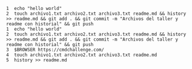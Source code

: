     1  echo "hello world"
    2  touch archivo1.txt archivo2.txt archivo3.txt readme.md && history >> readme.md && git add . && git commit -m "Archivos del taller y readme con historial" && git push
    1  echo "hello world"
    2  touch archivo1.txt archivo2.txt archivo3.txt readme.md && history >> readme.md && git add . && git commit -m "Archivos del taller y readme con historial" && git push
    3  $BROWSER https://cmdchallenge.com/
    4  touch archivo1.txt archivo2.txt archivo3.txt readme.md
    5  history >> readme.md
